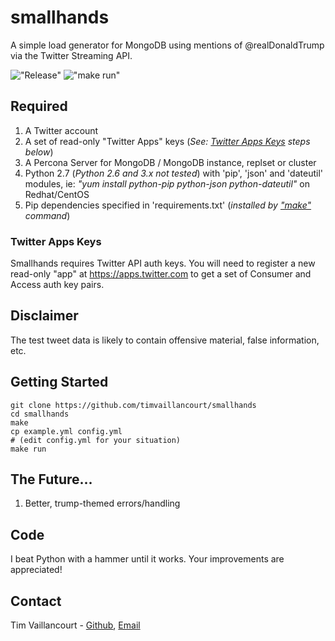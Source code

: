 # smallhands
A simple load generator for MongoDB using mentions of @realDonaldTrump  via the Twitter Streaming API.

!["Release"](https://github-release-version.herokuapp.com/github/timvaillancourt/smallhands/release.svg?style=flat)
!["make run"](https://github.com/timvaillancourt/smallhands/blob/master/screenshots/run.png)

## Required
1. A Twitter account
2. A set of read-only "Twitter Apps" keys (*See: [Twitter Apps Keys](#twitter-apps-keys) steps below*)
3. A Percona Server for MongoDB / MongoDB instance, replset or cluster
4. Python 2.7 (*Python 2.6 and 3.x not tested*) with 'pip', 'json' and 'dateutil' modules, ie: *"yum install python-pip python-json python-dateutil"* on Redhat/CentOS
5. Pip dependencies specified in 'requirements.txt' (*installed by ["make"](#getting-started) command*)

### Twitter Apps Keys

Smallhands requires Twitter API auth keys. You will need to register a new read-only "app" at https://apps.twitter.com to get a set of Consumer and Access auth key pairs.

## Disclaimer

The test tweet data is likely to contain offensive material, false information, etc.

## Getting Started
```
git clone https://github.com/timvaillancourt/smallhands
cd smallhands
make
cp example.yml config.yml
# (edit config.yml for your situation)
make run
```

## The Future...
1. Better, trump-themed errors/handling

##  Code
I beat Python with a hammer until it works. Your improvements are appreciated!

## Contact
Tim Vaillancourt - [Github](https://github.com/timvaillancourt), [Email](mailto:tim@timvaillancourt.com)
